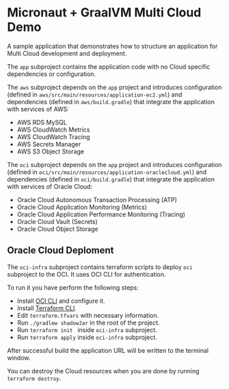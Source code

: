 # Micronaut + GraalVM Multi Cloud Demo

A sample application that demonstrates how to structure an application for Multi Cloud development and deployment.

The `app` subproject contains the application code with no Cloud specific dependencies or configuration.

The `aws` subproject depends on the `app` project and introduces configuration (defined in `aws/src/main/resources/application-ec2.yml`) and dependencies (defined in `aws/build.gradle`) that integrate the application with services of AWS:

* AWS RDS MySQL
* AWS CloudWatch Metrics
* AWS CloudWatch Tracing
* AWS Secrets Manager  
* AWS S3 Object Storage

The `oci` subproject depends on the `app` project and introduces configuration (defined in `oci/src/main/resources/application-oraclecloud.yml`) and dependencies (defined in `oci/build.gradle`) that integrate the application with services of Oracle Cloud:

* Oracle Cloud Autonomous Transaction Processing (ATP)
* Oracle Cloud Application Monitoring (Metrics)
* Oracle Cloud Application Performance Monitoring (Tracing)
* Oracle Cloud Vault (Secrets)
* Oracle Cloud Object Storage

## Oracle Cloud Deploment

The `oci-infra` subproject contains terraform scripts to deploy `oci` subproject to the OCI. It uses OCI CLI for authentication.

To run it you have perform the following steps:

* Install [OCI CLI](https://docs.oracle.com/en-us/iaas/Content/API/SDKDocs/cliinstall.htm) and configure it.
* Install [Terraform CLI](https://learn.hashicorp.com/tutorials/terraform/install-cli).
* Edit `terraform.tfvars` with necessary information.
* Run `./gradlew shadowJar` in the root of the project.
* Run `terraform init ` inside `oci-infra` subproject.
* Run `terraform apply` inside `oci-infra` subproject.

After successful build the application URL will be written to the terminal window.

You can destroy the Cloud resources when you are done by running `terraform destroy`.